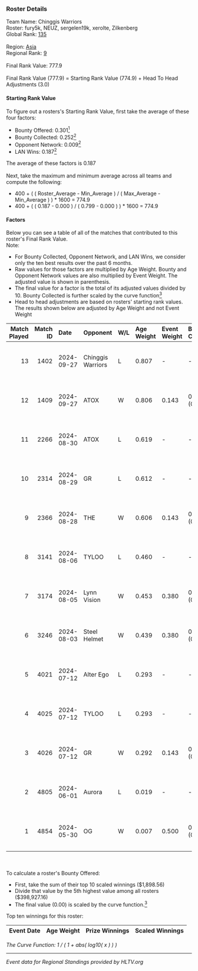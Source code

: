 ### Roster Details<br />
Team Name: Chinggis Warriors<br />
Roster: fury5k, NEUZ, sergelen19k, xerolte, Zilkenberg<br />
Global Rank: [135](../../standings_global_2024_11_25.md)<br />
<br />
Region: [Asia]( ../../standings_asia_2024_11_25.md)<br />
Regional Rank: [9]( ../../standings_asia_2024_11_25.md)<br />
<br />
Final Rank Value:  777.9<br />
<br />
Final Rank Value (777.9) = Starting Rank Value (774.9) + Head To Head Adjustments (3.0)<br />

#### Starting Rank Value<br />
To figure out a rosters's Starting Rank Value, first take the average of these four factors:<br />
- Bounty Offered: 0.301[<sup>1</sup>](#table2)
- Bounty Collected: 0.252[<sup>2</sup>](#table1)
- Opponent Network: 0.009[<sup>2</sup>](#table1)
- LAN Wins: 0.187[<sup>2</sup>](#table1)

The average of these factors is 0.187<br />
<br />
Next, take the maximum and minimum average across all teams and compute the following:<br />
- 400 + ( ( Roster_Average - Min_Average ) / ( Max_Average - Min_Average ) ) * 1600 = 774.9
- 400 + ( ( 0.187 - 0.000 ) / ( 0.799 - 0.000 ) ) * 1600 = 774.9


#### Factors<br />
Below you can see a table of all of the matches that contributed to this roster's Final Rank Value.<br />
Note:<br />

- For Bounty Collected, Opponent Network, and LAN Wins, we consider only the ten best results over the past 6 months.
- Raw values for those factors are multiplied by Age Weight. Bounty and Opponent Network values are also multiplied by Event Weight. The adjusted value is shown in parenthesis.
- The final value for a factor is the total of its adjusted values divided by 10. Bounty Collected is further scaled by the curve function[<sup>3</sup>](#curveFunction)
- Head to head adjustments are based on rosters' starting rank values. The results shown below are adjusted by Age Weight and not Event Weight
<span id="table1"></span><br />


| Match Played | Match ID | Date       | Opponent          | W/L | Age Weight | Event Weight | Bounty Collected | Opponent Network | LAN Wins  | H2H Adj. | Roster                                         |
| -: | -: | :- | :- | :- | :- | :- | :- | :- | :- | -: | :- |
|           13 |     1402 | 2024-09-27 | Chinggis Warriors | L   | 0.807      | -            | -                | -                | -         |    -6.83 | fury5k, NEUZ, sergelen19k, xerolte, Zilkenberg |
|           12 |     1409 | 2024-09-27 | ATOX              | W   | 0.806      | 0.143        | 0.034 (0.004)    | 0.273 (0.031)    | 1 (0.806) |    18.01 | fury5k, NEUZ, sergelen19k, xerolte, Zilkenberg |
|           11 |     2266 | 2024-08-30 | ATOX              | L   | 0.619      | -            | -                | -                | -         |    -5.54 | fury5k, NEUZ, sergelen19k, xerolte, Zilkenberg |
|           10 |     2314 | 2024-08-29 | GR                | L   | 0.612      | -            | -                | -                | -         |   -10.65 | fury5k, NEUZ, sergelen19k, xerolte, Zilkenberg |
|            9 |     2366 | 2024-08-28 | THE               | W   | 0.606      | 0.143        | 0.000 (0.000)    | 0.065 (0.006)    | 0 (0.000) |     3.94 | fury5k, NEUZ, sergelen19k, xerolte, Zilkenberg |
|            8 |     3141 | 2024-08-06 | TYLOO             | L   | 0.460      | -            | -                | -                | -         |    -3.61 | fury5k, NEUZ, starDUST, xerolte, Zilkenberg    |
|            7 |     3174 | 2024-08-05 | Lynn Vision       | W   | 0.453      | 0.380        | 0.033 (0.006)    | 0.254 (0.044)    | 1 (0.453) |    11.83 | fury5k, NEUZ, starDUST, xerolte, Zilkenberg    |
|            6 |     3246 | 2024-08-03 | Steel Helmet      | W   | 0.439      | 0.380        | 0.000 (0.000)    | 0.021 (0.004)    | 1 (0.439) |     1.50 | fury5k, NEUZ, starDUST, xerolte, Zilkenberg    |
|            5 |     4021 | 2024-07-12 | Alter Ego         | L   | 0.293      | -            | -                | -                | -         |    -7.43 | fury5k, NEUZ, starDUST, xerolte, Zilkenberg    |
|            4 |     4025 | 2024-07-12 | TYLOO             | L   | 0.293      | -            | -                | -                | -         |    -2.36 | fury5k, NEUZ, starDUST, xerolte, Zilkenberg    |
|            3 |     4026 | 2024-07-12 | GR                | W   | 0.292      | 0.143        | 0.022 (0.001)    | 0.167 (0.007)    | 0 (0.000) |     4.21 | fury5k, NEUZ, starDUST, xerolte, Zilkenberg    |
|            2 |     4805 | 2024-06-01 | Aurora            | L   | 0.019      | -            | -                | -                | -         |    -0.07 | fury5k, NEUZ, starDUST, xerolte, Zilkenberg    |
|            1 |     4854 | 2024-05-30 | OG                | W   | 0.007      | 0.500        | 0.006 (0.000)    | 0.000 (0.000)    | 1 (0.007) |     0.05 | fury5k, NEUZ, starDUST, xerolte, Zilkenberg    |

<br />
<span id="table2"></span><br />
To calculate a roster's Bounty Offered:<br />

- First, take the sum of their top 10 scaled winnings ($1,898.56)
- Divide that value by the 5th highest value among all rosters ($398,927.16)
- The final value (0.00) is scaled by the curve function.[<sup>3</sup>](#curveFunction)

Top ten winnings for this roster:<br />

| Event Date | Age Weight | Prize Winnings | Scaled Winnings |
| :- | -: | :- | :- |


<span id="curveFunction"></span>_The Curve Function: 1 / ( 1 + abs( log10( x ) ) )_<br />

---
_Event data for Regional Standings provided by HLTV.org_<br />

